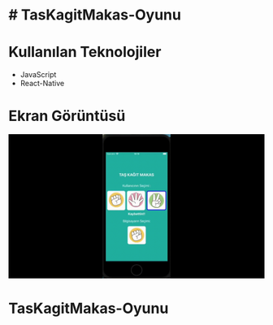 <h1># TasKagitMakas-Oyunu</h1>

<h1>Kullanılan Teknolojiler</h1>

- JavaScript
- React-Native

<h1>Ekran Görüntüsü</h1>

![](tkm.gif)
# TasKagitMakas-Oyunu
